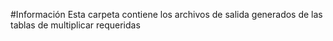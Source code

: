 #Información
Esta carpeta contiene los archivos de salida generados de las tablas de multiplicar requeridas